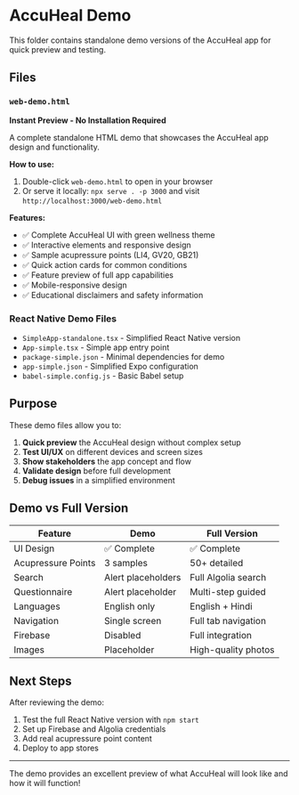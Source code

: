# AccuHeal Demo

This folder contains standalone demo versions of the AccuHeal app for quick preview and testing.

## Files

### `web-demo.html`
**Instant Preview - No Installation Required**

A complete standalone HTML demo that showcases the AccuHeal app design and functionality.

**How to use:**
1. Double-click `web-demo.html` to open in your browser
2. Or serve it locally: `npx serve . -p 3000` and visit `http://localhost:3000/web-demo.html`

**Features:**
- ✅ Complete AccuHeal UI with green wellness theme
- ✅ Interactive elements and responsive design
- ✅ Sample acupressure points (LI4, GV20, GB21)
- ✅ Quick action cards for common conditions
- ✅ Feature preview of full app capabilities
- ✅ Mobile-responsive design
- ✅ Educational disclaimers and safety information

### React Native Demo Files
- `SimpleApp-standalone.tsx` - Simplified React Native version
- `App-simple.tsx` - Simple app entry point
- `package-simple.json` - Minimal dependencies for demo
- `app-simple.json` - Simplified Expo configuration
- `babel-simple.config.js` - Basic Babel setup

## Purpose

These demo files allow you to:
1. **Quick preview** the AccuHeal design without complex setup
2. **Test UI/UX** on different devices and screen sizes
3. **Show stakeholders** the app concept and flow
4. **Validate design** before full development
5. **Debug issues** in a simplified environment

## Demo vs Full Version

| Feature | Demo | Full Version |
|---------|------|--------------|
| UI Design | ✅ Complete | ✅ Complete |
| Acupressure Points | 3 samples | 50+ detailed |
| Search | Alert placeholders | Full Algolia search |
| Questionnaire | Alert placeholder | Multi-step guided |
| Languages | English only | English + Hindi |
| Navigation | Single screen | Full tab navigation |
| Firebase | Disabled | Full integration |
| Images | Placeholder | High-quality photos |

## Next Steps

After reviewing the demo:
1. Test the full React Native version with `npm start`
2. Set up Firebase and Algolia credentials
3. Add real acupressure point content
4. Deploy to app stores

---

The demo provides an excellent preview of what AccuHeal will look like and how it will function!